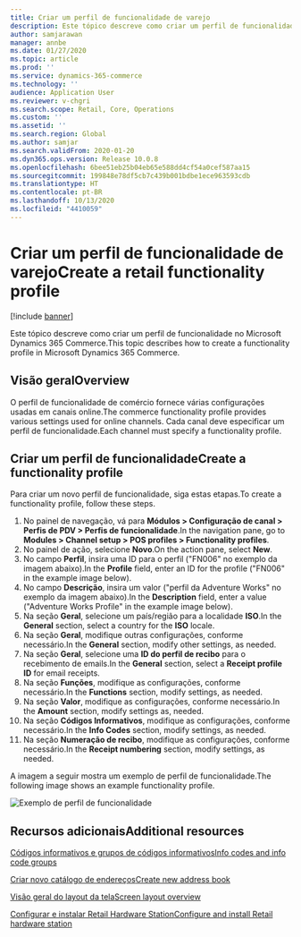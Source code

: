 ```yaml
---
title: Criar um perfil de funcionalidade de varejo
description: Este tópico descreve como criar um perfil de funcionalidade no Microsoft Dynamics 365 Commerce.
author: samjarawan
manager: annbe
ms.date: 01/27/2020
ms.topic: article
ms.prod: ''
ms.service: dynamics-365-commerce
ms.technology: ''
audience: Application User
ms.reviewer: v-chgri
ms.search.scope: Retail, Core, Operations
ms.custom: ''
ms.assetid: ''
ms.search.region: Global
ms.author: samjar
ms.search.validFrom: 2020-01-20
ms.dyn365.ops.version: Release 10.0.8
ms.openlocfilehash: 6bee51eb25b04eb65e588dd4cf54a0cef587aa15
ms.sourcegitcommit: 199848e78df5cb7c439b001bdbe1ece963593cdb
ms.translationtype: HT
ms.contentlocale: pt-BR
ms.lasthandoff: 10/13/2020
ms.locfileid: "4410059"
---
```

# <a name="create-a-retail-functionality-profile"></a><span data-ttu-id="de1e1-103">Criar um perfil de funcionalidade de varejo</span><span class="sxs-lookup"><span data-stu-id="de1e1-103">Create a retail functionality profile</span></span>


[!include [banner](includes/banner.md)]

<span data-ttu-id="de1e1-104">Este tópico descreve como criar um perfil de funcionalidade no Microsoft Dynamics 365 Commerce.</span><span class="sxs-lookup"><span data-stu-id="de1e1-104">This topic describes how to create a functionality profile in Microsoft Dynamics 365 Commerce.</span></span>

## <a name="overview"></a><span data-ttu-id="de1e1-105">Visão geral</span><span class="sxs-lookup"><span data-stu-id="de1e1-105">Overview</span></span>

<span data-ttu-id="de1e1-106">O perfil de funcionalidade de comércio fornece várias configurações usadas em canais online.</span><span class="sxs-lookup"><span data-stu-id="de1e1-106">The commerce functionality profile provides various settings used for online channels.</span></span> <span data-ttu-id="de1e1-107">Cada canal deve especificar um perfil de funcionalidade.</span><span class="sxs-lookup"><span data-stu-id="de1e1-107">Each channel must specify a functionality profile.</span></span>

## <a name="create-a-functionality-profile"></a><span data-ttu-id="de1e1-108">Criar um perfil de funcionalidade</span><span class="sxs-lookup"><span data-stu-id="de1e1-108">Create a functionality profile</span></span>

<span data-ttu-id="de1e1-109">Para criar um novo perfil de funcionalidade, siga estas etapas.</span><span class="sxs-lookup"><span data-stu-id="de1e1-109">To create a functionality profile, follow these steps.</span></span>

1. <span data-ttu-id="de1e1-110">No painel de navegação, vá para **Módulos \> Configuração de canal \> Perfis de PDV \> Perfis de funcionalidade**.</span><span class="sxs-lookup"><span data-stu-id="de1e1-110">In the navigation pane, go to **Modules \> Channel setup \> POS profiles \> Functionality profiles**.</span></span>
1. <span data-ttu-id="de1e1-111">No painel de ação, selecione **Novo**.</span><span class="sxs-lookup"><span data-stu-id="de1e1-111">On the action pane, select **New**.</span></span>
1. <span data-ttu-id="de1e1-112">No campo **Perfil**, insira uma ID para o perfil ("FN006" no exemplo da imagem abaixo).</span><span class="sxs-lookup"><span data-stu-id="de1e1-112">In the **Profile** field, enter an ID for the profile ("FN006" in the example image below).</span></span>
1. <span data-ttu-id="de1e1-113">No campo **Descrição**, insira um valor ("perfil da Adventure Works" no exemplo da imagem abaixo).</span><span class="sxs-lookup"><span data-stu-id="de1e1-113">In the **Description** field, enter a value ("Adventure Works Profile" in the example image below).</span></span>
1. <span data-ttu-id="de1e1-114">Na seção **Geral**, selecione um país/região para a localidade **ISO**.</span><span class="sxs-lookup"><span data-stu-id="de1e1-114">In the **General** section, select a country for the **ISO** locale.</span></span>
1. <span data-ttu-id="de1e1-115">Na seção **Geral**, modifique outras configurações, conforme necessário.</span><span class="sxs-lookup"><span data-stu-id="de1e1-115">In the **General** section, modify other settings, as needed.</span></span>
1. <span data-ttu-id="de1e1-116">Na seção **Geral**, selecione uma **ID do perfil de recibo** para o recebimento de emails.</span><span class="sxs-lookup"><span data-stu-id="de1e1-116">In the **General** section, select a **Receipt profile ID** for email receipts.</span></span>
1. <span data-ttu-id="de1e1-117">Na seção **Funções**, modifique as configurações, conforme necessário.</span><span class="sxs-lookup"><span data-stu-id="de1e1-117">In the **Functions** section, modify settings, as needed.</span></span>
1. <span data-ttu-id="de1e1-118">Na seção **Valor**, modifique as configurações, conforme necessário.</span><span class="sxs-lookup"><span data-stu-id="de1e1-118">In the **Amount** section, modify settings as, needed.</span></span>
1. <span data-ttu-id="de1e1-119">Na seção **Códigos Informativos**, modifique as configurações, conforme necessário.</span><span class="sxs-lookup"><span data-stu-id="de1e1-119">In the **Info Codes** section, modify settings, as needed.</span></span>
1. <span data-ttu-id="de1e1-120">Na seção **Numeração de recibo**, modifique as configurações, conforme necessário.</span><span class="sxs-lookup"><span data-stu-id="de1e1-120">In the **Receipt numbering** section, modify settings, as needed.</span></span> 
  
<span data-ttu-id="de1e1-121">A imagem a seguir mostra um exemplo de perfil de funcionalidade.</span><span class="sxs-lookup"><span data-stu-id="de1e1-121">The following image shows an example functionality profile.</span></span>
  
![Exemplo de perfil de funcionalidade](media/retail-functionality-profile.png)

## <a name="additional-resources"></a><span data-ttu-id="de1e1-123">Recursos adicionais</span><span class="sxs-lookup"><span data-stu-id="de1e1-123">Additional resources</span></span>

[<span data-ttu-id="de1e1-124">Códigos informativos e grupos de códigos informativos</span><span class="sxs-lookup"><span data-stu-id="de1e1-124">Info codes and info code groups</span></span>](info-codes-retail.md)           

[<span data-ttu-id="de1e1-125">Criar novo catálogo de endereços</span><span class="sxs-lookup"><span data-stu-id="de1e1-125">Create new address book</span></span>](new-address-book.md) 

[<span data-ttu-id="de1e1-126">Visão geral do layout da tela</span><span class="sxs-lookup"><span data-stu-id="de1e1-126">Screen layout overview</span></span>](pos-screen-layouts.md)       

[<span data-ttu-id="de1e1-127">Configurar e instalar Retail Hardware Station</span><span class="sxs-lookup"><span data-stu-id="de1e1-127">Configure and install Retail hardware station</span></span>](retail-hardware-station-configuration-installation.md) 
